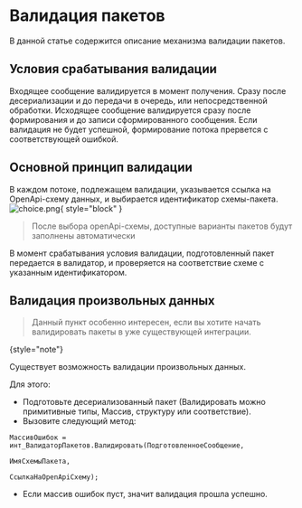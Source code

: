 # Валидация пакетов

В данной статье содержится описание механизма валидации пакетов.

## Условия срабатывания валидации

<tabs>
    <tab id="incoming" title="Входящий поток">
        Входящее сообщение валидируется в момент получения. Сразу после десериализации и до передачи в очередь,
        или непосредственной обработки. 
    </tab>
    <tab id="outgoing" title="Исходящий поток">
        Исходящее сообщение валидируется сразу после формирования и до записи сформированного сообщения.
        Если валидация не будет успешной, формирование потока прервется с соответствующей ошибкой. 
    </tab>
</tabs>


## Основной принцип валидации

В каждом потоке, подлежащем валидации, указывается ссылка на OpenApi-схему данных, и выбирается идентификатор схемы-пакета.
![choice.png](choice.png){ style="block" }
> После выбора openApi-схемы, доступные варианты пакетов будут заполнены автоматически

В момент срабатывания условия валидации, подготовленный пакет передается в валидатор, и проверяется на соответствие схеме
с указанным идентификатором.

## Валидация произвольных данных
> Данный пункт особенно интересен, если вы хотите начать валидировать пакеты в уже существующей интеграции.
> 
{style="note"}

Существует возможность валидации произвольных данных. 

Для этого:
- Подготовьте десериализованный пакет (Валидировать можно примитивные типы, Массив, структуру или соответствие).
- Вызовите следующий метод:
```
МассивОшибок = инт_ВалидаторПакетов.Валидировать(ПодготовленноеСообщение,
                                                          ИмяСхемыПакета,
                                                          СсылкаНаOpenApiСхему);
```
- Если массив ошибок пуст, значит валидация прошла успешно. 

